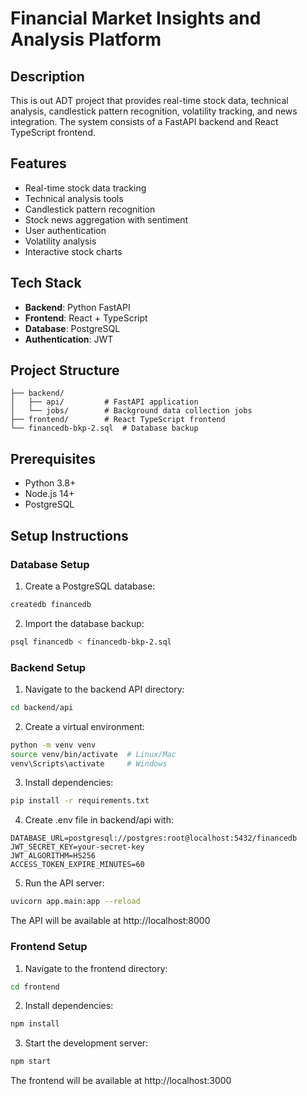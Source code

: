 # Financial Market Insights and Analysis Platform

## Description
This is out ADT project that provides real-time stock data, technical analysis, candlestick pattern recognition, volatility tracking, and news integration. The system consists of a FastAPI backend and React TypeScript frontend.

## Features
- Real-time stock data tracking
- Technical analysis tools
- Candlestick pattern recognition
- Stock news aggregation with sentiment
- User authentication
- Volatility analysis
- Interactive stock charts

## Tech Stack
- **Backend**: Python FastAPI
- **Frontend**: React + TypeScript
- **Database**: PostgreSQL
- **Authentication**: JWT

## Project Structure
```
├── backend/
│   ├── api/         # FastAPI application
│   └── jobs/        # Background data collection jobs
├── frontend/        # React TypeScript frontend
└── financedb-bkp-2.sql  # Database backup
```

## Prerequisites
- Python 3.8+
- Node.js 14+
- PostgreSQL

## Setup Instructions

### Database Setup
1. Create a PostgreSQL database:
```bash
createdb financedb
```

2. Import the database backup:
```bash
psql financedb < financedb-bkp-2.sql
```

### Backend Setup
1. Navigate to the backend API directory:
```bash
cd backend/api
```

2. Create a virtual environment:
```bash
python -m venv venv
source venv/bin/activate  # Linux/Mac
venv\Scripts\activate     # Windows
```

3. Install dependencies:
```bash
pip install -r requirements.txt
```

4. Create .env file in backend/api with:
```
DATABASE_URL=postgresql://postgres:root@localhost:5432/financedb
JWT_SECRET_KEY=your-secret-key
JWT_ALGORITHM=HS256
ACCESS_TOKEN_EXPIRE_MINUTES=60
```

5. Run the API server:
```bash
uvicorn app.main:app --reload
```

The API will be available at http://localhost:8000

### Frontend Setup
1. Navigate to the frontend directory:
```bash
cd frontend
```

2. Install dependencies:
```bash
npm install
```

3. Start the development server:
```bash
npm start
```

The frontend will be available at http://localhost:3000
